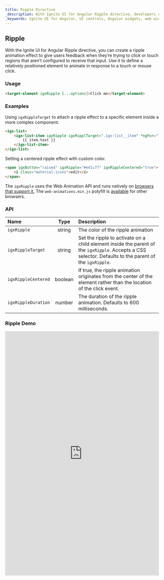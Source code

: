 ```yaml
---
title: Ripple Directive
_description: With Ignite UI for Angular Ripple directive, developers can define an area which received a ripple animation effect for powerful UI enhancement.
_keywords: Ignite UI for Angular, UI controls, Angular widgets, web widgets, UI widgets, Angular, Native Angular Components Suite, Native Angular Controls, Native Angular Components Library, Angular Ripple components, Angular Ripple controls
---
```


## Ripple
<p class="highlight">With the Ignite UI for Angular Ripple directive, you can create a ripple animation effect to give users feedback when they’re trying to click or touch regions that aren’t configured to receive that input. Use it to define a relatively positioned element to animate in response to a touch or mouse click.</p>
<div class="divider"></div>

### Usage
```html
<target-element igxRipple [...options]>Click me</target-element>
```
<div class="divider--half"></div>

### Examples
Using `igxRippleTarget` to attach a ripple effect to a specific element inside a
more complex component.
```html
<igx-list>
    <igx-list-item igxRipple igxRipplTarget=".igx-list__item" *ngFor="let item of navItems">
        {{ item.text }}
    </igx-list-item>
</igx-list>
```

Setting a centered ripple effect with custom color.
```html
<span igxButton="raised" igxRipple="#e41c77" igxRippleCentered="true">
    <i class="material-icons">edit</i>
</span>
```

The `igxRipple` uses the Web Animation API and runs natively on
[browsers that support it.](http://caniuse.com/#feat=web-animation)
The `web-animations.min.js` polyfill is [available](https://github.com/web-animations/web-animations-js)
for other browsers.
<div class="divider--half"></div>

### API
| Name   |      Type      |  Description |
|:----------|:-------------:|:------|
| `igxRipple` |  string | The color of the ripple animation |
| `igxRippleTarget` |    string   |   Set the ripple to activate on a child element inside the parent of the `igxRipple`. Accepts a CSS selector. Defaults to the parent of the `igxRipple`.  |
| `igxRippleCentered` | boolean | If true, the ripple animation originates from the center of the element rather than the location of the click event. |
| `igxRippleDuration` | number | The duration of the ripple animation. Defaults to 600 milliseconds. |
<div class="divider--half"></div>

### Ripple Demo
<div class="sample-container" style="height: 800px">
    <iframe seamless width="100%" height="100%" frameborder="0" src="https://embed.plnkr.co/dGoEcDAQx51I6bQbs6CV/?show=preview&sidebar=false">
</div>